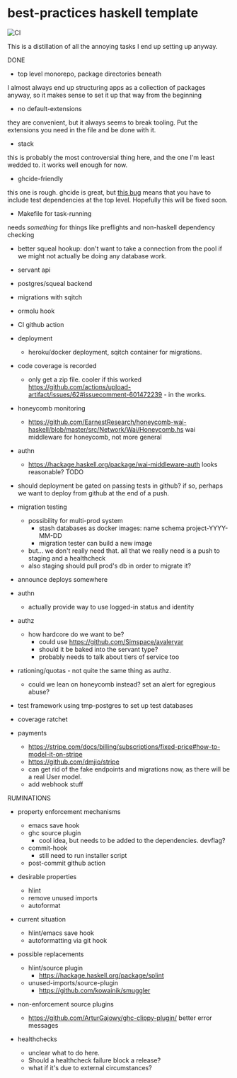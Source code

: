 # best-practices haskell template

![CI](https://github.com/mwotton/hstemplate/workflows/CI/badge.svg)

This is a distillation of all the annoying tasks I end up setting up
anyway.

DONE

- top level monorepo, package directories beneath

I almost always end up structuring apps as a collection of packages anyway, so
it makes sense to set it up that way from the beginning

- no default-extensions

they are convenient, but it always seems to break tooling. Put the extensions you need in the file and be done with it.

- stack

this is probably the most controversial thing here, and the one I'm
least wedded to. it works well enough for now.

- ghcide-friendly

this one is rough. ghcide is great, but [this bug](https://github.com/digital-asset/ghcide/issues/113) means that you have to include test dependencies at the top level. Hopefully this will be fixed soon.

- Makefile for task-running

needs _something_ for things like preflights and non-haskell dependency checking

- better squeal hookup: don't want to take a connection from the pool if we might not
  actually be doing any database work.
- servant api
- postgres/squeal backend
- migrations with sqitch
- ormolu hook
- CI github action
- deployment
  - heroku/docker deployment, sqitch container for migrations.
- code coverage is recorded
  - only get a zip file. cooler if this worked https://github.com/actions/upload-artifact/issues/62#issuecomment-601472239 - in the works.
- honeycomb monitoring
  - https://github.com/EarnestResearch/honeycomb-wai-haskell/blob/master/src/Network/Wai/Honeycomb.hs
    wai middleware for honeycomb, not more general
- authn
  - https://hackage.haskell.org/package/wai-middleware-auth looks reasonable?
TODO

- should deployment be gated on passing tests in github? if so, perhaps we
  want to deploy from github at the end of a push.
- migration testing
  - possibility for multi-prod system
	- stash databases as docker images: name schema project-YYYY-MM-DD
	- migration tester can build a new image
  - but... we don't really need that. all that we really need is a push to staging and a healthcheck
  - also staging should pull prod's db in order to migrate it?
- announce deploys somewhere
- authn
  - actually provide way to use logged-in status and identity
- authz
  - how hardcore do we want to be?
	- could use https://github.com/Simspace/avaleryar
	- should it be baked into the servant type?
	- probably needs to talk about tiers of service too
- rationing/quotas - not quite the same thing as authz.
  - could we lean on honeycomb instead? set an alert for egregious abuse?
- test framework using tmp-postgres to set up test databases
- coverage ratchet
- payments
  - https://stripe.com/docs/billing/subscriptions/fixed-price#how-to-model-it-on-stripe
  - https://github.com/dmjio/stripe
  - can get rid of the fake endpoints and migrations now, as there will be a real User model.
  - add webhook stuff


RUMINATIONS

- property enforcement mechanisms
  - emacs save hook
  - ghc source plugin
	- cool idea, but needs to be added to the dependencies. devflag?
  - commit-hook
	- still need to run installer script
  - post-commit github action

- desirable properties
  - hlint
  - remove unused imports
  - autoformat
- current situation
  - hlint/emacs save hook
  - autoformatting via git hook
- possible replacements
  - hlint/source plugin
	- https://hackage.haskell.org/package/splint
  - unused-imports/source-plugin
	- https://github.com/kowainik/smuggler
- non-enforcement source plugins
  - https://github.com/ArturGajowy/ghc-clippy-plugin/ better error messages

- healthchecks
  - unclear what to do here.
  - Should a healthcheck failure block a release?
  - what if it's due to external circumstances?
